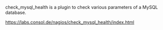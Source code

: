 check_mysql_health is a plugin to check various parameters of a MySQL database.


https://labs.consol.de/nagios/check_mysql_health/index.html

